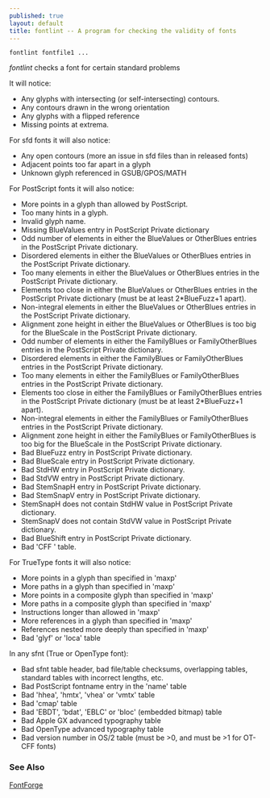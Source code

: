 ```yaml
---
published: true
layout: default
title: fontlint -- A program for checking the validity of fonts
---
```



`fontlint fontfile1 ...`

*fontlint* checks a font for certain standard problems

It will notice:

-   Any glyphs with intersecting (or self-intersecting) contours.
-   Any contours drawn in the wrong orientation
-   Any glyphs with a flipped reference
-   Missing points at extrema.

For sfd fonts it will also notice:

-   Any open contours (more an issue in sfd files than in released
    fonts)
-   Adjacent points too far apart in a glyph
-   Unknown glyph referenced in GSUB/GPOS/MATH

For PostScript fonts it will also notice:

-   More points in a glyph than allowed by PostScript.
-   Too many hints in a glyph.
-   Invalid glyph name.
-   Missing BlueValues entry in PostScript Private dictionary
-   Odd number of elements in either the BlueValues or OtherBlues
    entries in the PostScript Private dictionary.
-   Disordered elements in either the BlueValues or OtherBlues entries
    in the PostScript Private dictionary.
-   Too many elements in either the BlueValues or OtherBlues entries in
    the PostScript Private dictionary.
-   Elements too close in either the BlueValues or OtherBlues entries in
    the PostScript Private dictionary (must be at least 2\*BlueFuzz+1
    apart).
-   Non-integral elements in either the BlueValues or OtherBlues entries
    in the PostScript Private dictionary.
-   Alignment zone height in either the BlueValues or OtherBlues is too
    big for the BlueScale in the PostScript Private dictionary.
-   Odd number of elements in either the FamilyBlues or FamilyOtherBlues
    entries in the PostScript Private dictionary.
-   Disordered elements in either the FamilyBlues or FamilyOtherBlues
    entries in the PostScript Private dictionary.
-   Too many elements in either the FamilyBlues or FamilyOtherBlues
    entries in the PostScript Private dictionary.
-   Elements too close in either the FamilyBlues or FamilyOtherBlues
    entries in the PostScript Private dictionary (must be at least
    2\*BlueFuzz+1 apart).
-   Non-integral elements in either the FamilyBlues or FamilyOtherBlues
    entries in the PostScript Private dictionary.
-   Alignment zone height in either the FamilyBlues or FamilyOtherBlues
    is too big for the BlueScale in the PostScript Private dictionary.
-   Bad BlueFuzz entry in PostScript Private dictionary.
-   Bad BlueScale entry in PostScript Private dictionary.
-   Bad StdHW entry in PostScript Private dictionary.
-   Bad StdVW entry in PostScript Private dictionary.
-   Bad StemSnapH entry in PostScript Private dictionary.
-   Bad StemSnapV entry in PostScript Private dictionary.
-   StemSnapH does not contain StdHW value in PostScript Private
    dictionary.
-   StemSnapV does not contain StdVW value in PostScript Private
    dictionary.
-   Bad BlueShift entry in PostScript Private dictionary.
-   Bad 'CFF ' table.

For TrueType fonts it will also notice:

-   More points in a glyph than specified in 'maxp'
-   More paths in a glyph than specified in 'maxp'
-   More points in a composite glyph than specified in 'maxp'
-   More paths in a composite glyph than specified in 'maxp'
-   Instructions longer than allowed in 'maxp'
-   More references in a glyph than specified in 'maxp'
-   References nested more deeply than specified in 'maxp'
-   Bad 'glyf' or 'loca' table

In any sfnt (True or OpenType font):

-   Bad sfnt table header, bad file/table checksums, overlapping tables,
    standard tables with incorrect lengths, etc.
-   Bad PostScript fontname entry in the 'name' table
-   Bad 'hhea', 'hmtx', 'vhea' or 'vmtx' table
-   Bad 'cmap' table
-   Bad 'EBDT', 'bdat', 'EBLC' or 'bloc' (embedded bitmap) table
-   Bad Apple GX advanced typography table
-   Bad OpenType advanced typography table
-   Bad version number in OS/2 table (must be \>0, and must be \>1 for
    OT-CFF fonts)

### See Also

[FontForge](tutorials/overview/)
